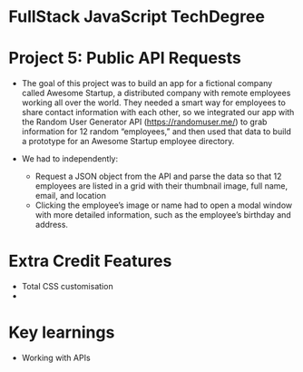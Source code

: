 # FullStack JavaScript TechDegree
# Project 5: Public API Requests

* The goal of this project was to build an app for a fictional company called Awesome Startup, a distributed company with remote employees working all over the world. They needed a smart way for employees to share contact information with each other, so we integrated our app with the Random User Generator API (https://randomuser.me/) to grab information for 12 random “employees,” and then used that data to build a prototype for an Awesome Startup employee directory.

* We had to independently:
    * Request a JSON object from the API and parse the data so that 12 employees are listed in a grid with their thumbnail image, full name, email, and location
    * Clicking the employee’s image or name had to open a modal window with more detailed information, such as the employee’s birthday and address.

# Extra Credit Features
* Total CSS customisation
* 

# Key learnings
* Working with APIs





